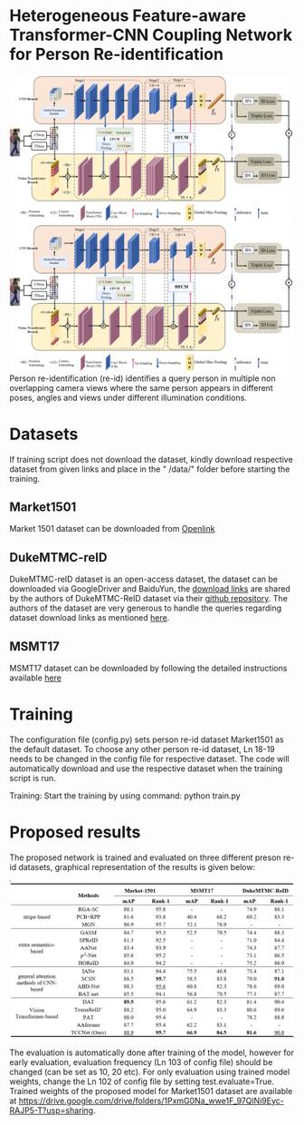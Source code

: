 # Heterogeneous Feature-aware Transformer-CNN Coupling Network for Person Re-identification

![framework](figs/framework.png)
<img src="./figs/framework.png" style="zoom:%" />
Person re-identification (re-id) identifies a query person in multiple non overlapping camera views where the same
person appears in different poses, angles and views under different illumination conditions.

# Datasets

If training script does not download the dataset, kindly download respective dataset from given links and place in the "
/data/" folder before starting the training.

## Market1501

Market 1501 dataset can be downloaded from [Openlink](http://zheng-lab.cecs.anu.edu.au/Project/project_reid.html)

## DukeMTMC-reID

DukeMTMC-reID dataset is an open-access dataset, the dataset can be downloaded via GoogleDriver and BaiduYun,
the [download links](https://github.com/sxzrt/DukeMTMC-reID_evaluation#download-dataset) are shared by the authors of
DukeMTMC-ReID dataset via their [github repository](https://github.com/sxzrt/DukeMTMC-reID_evaluation). The authors of
the dataset are very generous to handle the queries regarding dataset download links as
mentioned [here](https://github.com/sxzrt/DukeMTMC-reID_evaluation#download-dataset).

## MSMT17

MSMT17 dataset can be downloaded by following the detailed instructions
available [here](https://www.pkuvmc.com/dataset.html)

# Training

The configuration file (config.py) sets person re-id dataset Market1501 as the default dataset. To choose any other
person re-id dataset, Ln 18-19 needs to be changed in the config file for respective dataset. The code will
automatically download and use the respective dataset when the training script is run.

Training: Start the training by using command: python train.py

# Proposed results

The proposed network is trained and evaluated on three different preson re-id datasets, graphical representation of the
results is given below:

![framework](figs/sota.png)

The evaluation is automatically done after training of the model, however for early evaluation, evaluation frequency (Ln
103 of config file) should be changed (can be set as 10, 20 etc). For only evaluation using trained model weights,
change the Ln 102 of config file by setting test.evaluate=True. Trained weights of the proposed model for Market1501
dataset are available at https://drive.google.com/drive/folders/1PxmG0Na_wwe1F_97QlNi9Eyc-RAJP5-T?usp=sharing.



